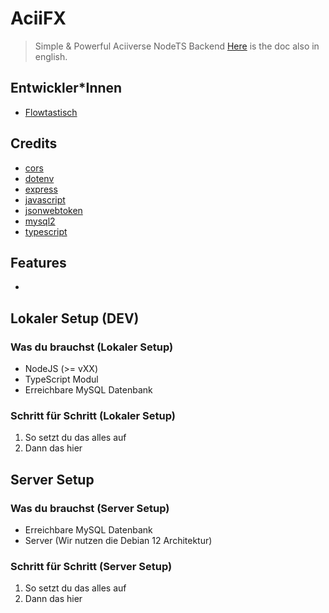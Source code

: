 # AciiFX

> Simple & Powerful Aciiverse NodeTS Backend
> [Here](https://) is the doc also in english.

## Entwickler*Innen

- [Flowtastisch](https://)

## Credits

- [cors](https://github.com/expressjs/cors)
- [dotenv](https://github.com/motdotla/dotenv)
- [express](https://github.com/expressjs/express)
- [javascript](https://www.javascript.com/)
- [jsonwebtoken](https://github.com/auth0/node-jsonwebtoken)
- [mysql2](https://github.com/sidorares/node-mysql2)
- [typescript](https://github.com/Microsoft/TypeScript)

## Features

- 

## Lokaler Setup (DEV)

### Was du brauchst (Lokaler Setup)

- NodeJS (>= vXX)
- TypeScript Modul
- Erreichbare MySQL Datenbank

### Schritt für Schritt (Lokaler Setup)

1. So setzt du das alles auf
2. Dann das hier

## Server Setup

### Was du brauchst (Server Setup)

- Erreichbare MySQL Datenbank
- Server (Wir nutzen die Debian 12 Architektur)

### Schritt für Schritt (Server Setup)

1. So setzt du das alles auf
2. Dann das hier
